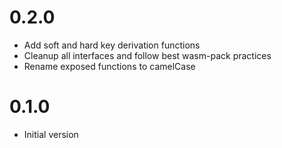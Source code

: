 # 0.2.0

- Add soft and hard key derivation functions
- Cleanup all interfaces and follow best wasm-pack practices
- Rename exposed functions to camelCase

# 0.1.0

- Initial version
